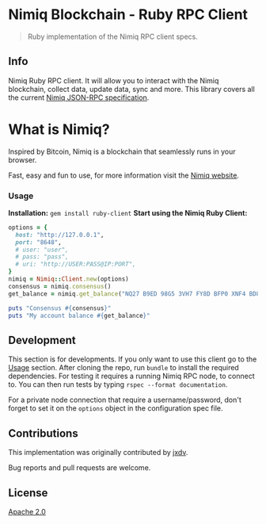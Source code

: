 # Nimiq Blockchain - Ruby RPC Client

> Ruby implementation of the Nimiq RPC client specs.

## Info

Nimiq Ruby RPC client. It will allow you to interact with the Nimiq blockchain, collect data, update data, sync and more. This library covers all the current [Nimiq JSON-RPC specification](https://github.com/nimiq/core-js/wiki/JSON-RPC-API#remotejs-client).

# What is Nimiq?

Inspired by Bitcoin, Nimiq is a blockchain that seamlessly runs in your browser.

Fast, easy and fun to use, for more information visit the [Nimiq website](https://www.nimiq.com/).

### Usage
**Installation:**
`gem install ruby-client`
**Start using the Nimiq Ruby Client:**

```ruby
options = {
  host: "http://127.0.0.1",
  port: "8648",
  # user: "user",
  # pass: "pass",
  # uri: "http://USER:PASS@IP:PORT",
}
nimiq = Nimiq::Client.new(options)
consensus = nimiq.consensus()
get_balance = nimiq.get_balance("NQ27 B9ED 98G5 3VH7 FY8D BFP0 XNF4 BD8L TN4B")

puts "Consensus #{consensus}"
puts "My account balance #{get_balance}"
```

## Development

This section is for developments. If you only want to use this client go to the [Usage](#Usage) section. After cloning the repo, run `bundle` to install the required dependencies. For testing it requires a running Nimiq RPC node, to connect to. You can then run tests by typing `rspec --format documentation`.

For a private node connection that require a username/password, don't forget to set it on the `options` object in the configuration spec file.

## Contributions

This implementation was originally contributed by [jxdv](https://github.com/jxdv/).

Bug reports and pull requests are welcome.

## License

[Apache 2.0](LICENSE)
